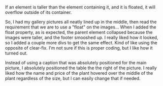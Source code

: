 If an element is taller than the element containing it, and it is floated, it will overflow outside of its container.

So, I had my gallery pictures all neatly lined up in the middle, then read the requirement that we are to use a "float" on the images... When I added the float property, as is expected, the parent element collapsed because the images were taller, and the footer smooshed up. I really liked how it looked, so I added a couple more divs to get the same effect. Kind of like using the opposite of clear-fix. I'm not sure if this is proper coding, but I like how it turned out.

Instead of using a caption that was absolutely positioned for the main picture, I absolutely positioned the table the the right of the picture. I really liked how the name and price of the plant hovered over the middle of the plant regardless of the size, but I can easily change that if needed. 
